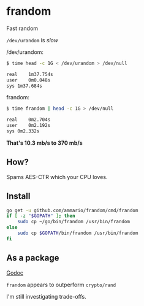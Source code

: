 # frandom

Fast random

`/dev/urandom` is *slow*


/dev/urandom:

```bash
$ time head -c 1G < /dev/urandom > /dev/null

real	1m37.754s
user	0m0.048s
sys	1m37.684s
```

frandom:

```bash
$ time frandom | head -c 1G > /dev/null

real	0m2.704s
user	0m2.192s
sys	0m2.332s
```

__That's 10.3 mb/s to 370 mb/s__

## How?

Spams AES-CTR which your CPU loves.

## Install

```bash
go get -u github.com/ammario/frandom/cmd/frandom
if [ -z "$GOPATH" ]; then
    sudo cp ~/go/bin/frandom /usr/bin/frandom
else
    sudo cp $GOPATH/bin/frandom /usr/bin/frandom
fi  
```

## As a package
[Godoc](https://godoc.org/github.com/ammario/frandom)

`frandom` appears to outperform `crypto/rand`

I'm still investigating trade-offs.
